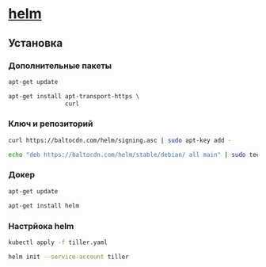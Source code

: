 # [helm](https://helm.sh/docs/intro/install/)

## Установка

### Дополнительные пакеты

```bash
apt-get update
```

```bash
apt-get install apt-transport-https \
                curl
```

### Ключ и репозиторий

```bash
curl https://baltocdn.com/helm/signing.asc | sudo apt-key add -
```

```bash
echo "deb https://baltocdn.com/helm/stable/debian/ all main" | sudo tee /etc/apt/sources.list.d/helm-stable-debian.list
```

### Докер

```bash
apt-get update
```

```bash
apt-get install helm
```

### Настрйока helm

```bash
kubectl apply -f tiller.yaml

helm init --service-account tiller
```
